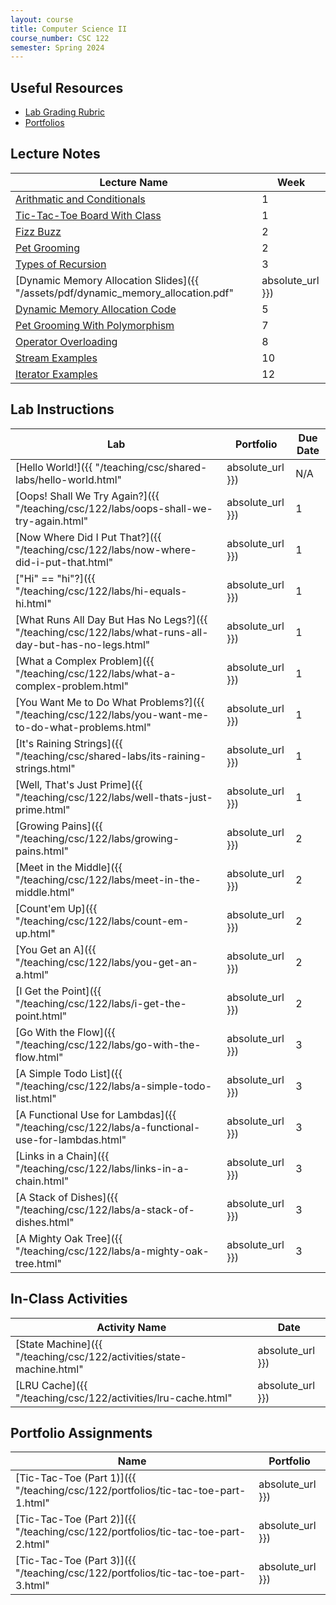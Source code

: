 ```yaml
---
layout: course
title: Computer Science II
course_number: CSC 122
semester: Spring 2024
---
```


## Useful Resources

* [Lab Grading Rubric](./lab-grading-rubric.html)
* [Portfolios](./portfolios.html)

## Lecture Notes

| Lecture Name | Week |
|--------------|------|
| [Arithmatic and Conditionals](https://github.com/cmvandrevala/csc_122_arithmatic_and_conditionals)| 1 |
| [Tic-Tac-Toe Board With Class](https://github.com/cmvandrevala/csc_122_tic_tac_toe_board_with_class) | 1 |
| [Fizz Buzz](https://github.com/cmvandrevala/csc_122_fizzbuzz) | 2 |
| [Pet Grooming](https://github.com/cmvandrevala/csc_122_pet_grooming) | 2 |
| [Types of Recursion](https://github.com/cmvandrevala/csc_122_types_of_recursion) | 3 |
| [Dynamic Memory Allocation Slides]({{ "/assets/pdf/dynamic_memory_allocation.pdf" | absolute_url }}) | 5 |
| [Dynamic Memory Allocation Code](https://github.com/cmvandrevala/csc_122_dynamic_memory_allocation) | 5 |
| [Pet Grooming With Polymorphism](https://github.com/cmvandrevala/csc_122_pet_grooming_with_polymorphism) | 7 |
| [Operator Overloading](https://github.com/cmvandrevala/csc_122_operator_overloading) | 8 |
| [Stream Examples](https://github.com/cmvandrevala/csc_122_stream_examples) | 10 |
| [Iterator Examples](https://github.com/cmvandrevala/csc_122_iterators) | 12 |

## Lab Instructions

| Lab | Portfolio | Due Date |
| --- | --------- | -------- |
| [Hello World!]({{ "/teaching/csc/shared-labs/hello-world.html" | absolute_url }}) | N/A | N/A |
| [Oops! Shall We Try Again?]({{ "/teaching/csc/122/labs/oops-shall-we-try-again.html" | absolute_url }}) | 1 | January 21, 2024 |
| [Now Where Did I Put That?]({{ "/teaching/csc/122/labs/now-where-did-i-put-that.html" | absolute_url }}) | 1 | January 21, 2024 |
| ["Hi" == "hi"?]({{ "/teaching/csc/122/labs/hi-equals-hi.html" | absolute_url }}) | 1 | January 28, 2024 |
| [What Runs All Day But Has No Legs?]({{ "/teaching/csc/122/labs/what-runs-all-day-but-has-no-legs.html" | absolute_url }}) | 1 | January 28, 2024 |
| [What a Complex Problem]({{ "/teaching/csc/122/labs/what-a-complex-problem.html" | absolute_url }}) | 1 | January 28, 2024 |
| [You Want Me to Do What Problems?]({{ "/teaching/csc/122/labs/you-want-me-to-do-what-problems.html" | absolute_url }}) | 1 | February 4, 2024 |
| [It's Raining Strings]({{ "/teaching/csc/shared-labs/its-raining-strings.html" | absolute_url }}) | 1 | February 4, 2024 |
| [Well, That's Just Prime]({{ "/teaching/csc/122/labs/well-thats-just-prime.html" | absolute_url }}) | 1 | February 4, 2024 |
| [Growing Pains]({{ "/teaching/csc/122/labs/growing-pains.html" | absolute_url }}) | 2 | February 25, 2024 |
| [Meet in the Middle]({{ "/teaching/csc/122/labs/meet-in-the-middle.html" | absolute_url }}) | 2 | February 25, 2024 |
| [Count'em Up]({{ "/teaching/csc/122/labs/count-em-up.html" | absolute_url }}) | 2 | March 3, 2024 |
| [You Get an A]({{ "/teaching/csc/122/labs/you-get-an-a.html" | absolute_url }}) | 2 | March 3, 2024 |
| [I Get the Point]({{ "/teaching/csc/122/labs/i-get-the-point.html" | absolute_url }}) | 2 | March 10, 2024 |
| [Go With the Flow]({{ "/teaching/csc/122/labs/go-with-the-flow.html" | absolute_url }}) | 3 | March 17, 2024 |
| [A Simple Todo List]({{ "/teaching/csc/122/labs/a-simple-todo-list.html" | absolute_url }}) | 3 | April 7, 2024 |
| [A Functional Use for Lambdas]({{ "/teaching/csc/122/labs/a-functional-use-for-lambdas.html" | absolute_url }}) | 3 | April 14, 2024 |
| [Links in a Chain]({{ "/teaching/csc/122/labs/links-in-a-chain.html" | absolute_url }}) | 3 | April 21, 2024 |
| [A Stack of Dishes]({{ "/teaching/csc/122/labs/a-stack-of-dishes.html" | absolute_url }}) | 3 | April 21, 2024 |
| [A Mighty Oak Tree]({{ "/teaching/csc/122/labs/a-mighty-oak-tree.html" | absolute_url }}) | 3 | April 28, 2024 |

## In-Class Activities

| Activity Name | Date |
| ------------- | ---- |
| [State Machine]({{ "/teaching/csc/122/activities/state-machine.html" | absolute_url }}) | April 9, 2024 |
| [LRU Cache]({{ "/teaching/csc/122/activities/lru-cache.html" | absolute_url }}) | April 23, 2024 |

## Portfolio Assignments

| Name | Portfolio |
| --- | --------- |
| [Tic-Tac-Toe (Part 1)]({{ "/teaching/csc/122/portfolios/tic-tac-toe-part-1.html" | absolute_url }}) | 1 |
| [Tic-Tac-Toe (Part 2)]({{ "/teaching/csc/122/portfolios/tic-tac-toe-part-2.html" | absolute_url }}) | 2 |
| [Tic-Tac-Toe (Part 3)]({{ "/teaching/csc/122/portfolios/tic-tac-toe-part-3.html" | absolute_url }}) | 3 |
